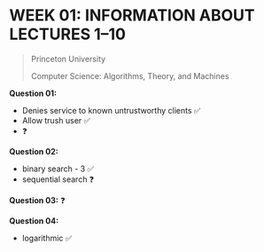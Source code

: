 # WEEK 01: INFORMATION ABOUT LECTURES 1–10

> Princeton University
>
> Computer Science: Algorithms, Theory, and Machines

**Question 01:**

* Denies service to known untrustworthy clients ✅
* Allow trush user ✅
* ❓

**Question 02:**

* binary search - 3 ✅
* sequential search ❓

**Question 03:** ❓

**Question 04:**

* logarithmic ✅
